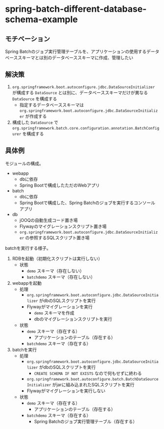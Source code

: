 # spring-batch-different-database-schema-example

## モチベーション

Spring Batchのジョブ実行管理テーブルを、アプリケーションの使用するデータベーススキーマとは別のデータベーススキーマに作成、管理したい

## 解決策

1. `org.springframework.boot.autoconfigure.jdbc.DataSourceInitializer` が構成する `DataSource`
   とは別に、データベーススキーマだけが異なる `DataSource` を構成する
    + 指定するデータベーススキーマは `org.springframework.boot.autoconfigure.jdbc.DataSourceInitializer` が作成する
2. 構成した `DataSource` で `org.springframework.batch.core.configuration.annotation.BatchConfigurer` を構成する

## 具体例

モジュールの構成。

* webapp
    + dbに依存
    + Spring Bootで構成したただのWebアプリ
* batch
    + dbに依存
    + Spring Bootで構成した、Spring Batchのジョブを実行するコンソールアプリ
* db
    + jOOQの自動生成コード置き場
    + Flywayのマイグレーションスクリプト置き場
    + `org.springframework.boot.autoconfigure.jdbc.DataSourceInitializer` の参照するSQLスクリプト置き場

batchを実行する様子。

1. RDBを起動（初期化スクリプトは実行しない）
    + 状態
        - `demo` スキーマ（存在しない）
        - `batchdemo` スキーマ（存在しない）
2. webappを起動
    + 処理
        - `org.springframework.boot.autoconfigure.jdbc.DataSourceInitializer` がdbのSQLスクリプトを実行
        - Flywayがマイグレーションを実行
            * `demo` スキーマを作成
            * dbのマイグレーションスクリプトを実行
    + 状態
        - `demo` スキーマ（存在する）
            * アプリケーションのテーブル（存在する）
        - `batchdemo` スキーマ（存在する）
3. batchを実行
    + 処理
        - `org.springframework.boot.autoconfigure.jdbc.DataSourceInitializer` がdbのSQLスクリプトを実行
            * `CREATE SCHEMA IF NOT EXISTS` なので何もせずに終わる
        - `org.springframework.boot.autoconfigure.batch.BatchDataSourceInitializer` がjarに組み込まれたSQLスクリプトを実行
        - Flywayがマイグレーションを実行しない
    + 状態
        - `demo` スキーマ（存在する）
            * アプリケーションのテーブル（存在する）
        - `batchdemo` スキーマ（存在する）
            * Spring Batchのジョブ実行管理テーブル（存在する）
